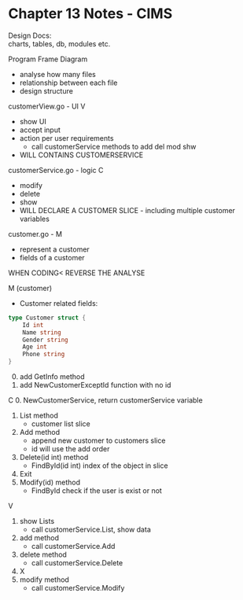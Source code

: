 # Chapter 13 Notes - CIMS

Design Docs:  
charts, tables, db, modules etc.

Program Frame Diagram
- analyse how many files
- relationship between each file
- design structure 

customerView.go - UI V
- show UI
- accept input
- action per user requirements
    - call customerService methods to add del mod shw
- WILL CONTAINS CUSTOMERSERVICE

customerService.go - logic C
- modify
- delete
- show
- WILL DECLARE A CUSTOMER SLICE - including multiple customer variables

customer.go - M
- represent a customer
- fields of a customer

WHEN CODING< REVERSE THE ANALYSE


M (customer)
- Customer related fields:
```go
type Customer struct {
    Id int
    Name string
    Gender string
    Age int
    Phone string
}
```
0. add GetInfo method
2. add NewCustomerExceptId function with no id


C
0. NewCustomerService, return customerService variable
1. List method
    - customer list slice
2. Add method
    - append new customer to customers slice 
    - id will use the add order
3. Delete(id int) method
    - FindById(id int) index of the object in slice
4. Exit
5. Modify(id) method
   - FindById check if the user is exist or not

V
1. show Lists
    - call customerService.List, show data
2. add method
    - call customerService.Add
3. delete method
    - call customerService.Delete
4. X
5. modify method
    - call customerService.Modify
